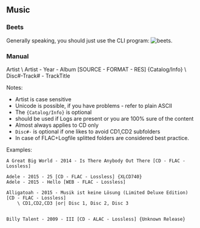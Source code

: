 ## Music

### Beets

Generally speaking, you should just use the CLI program: ![beets](https://beets.io/).


### Manual

Artist
	\ Artist - Year - Album [SOURCE - FORMAT - RES] {Catalog/Info}
		\ Disc#-Track# - TrackTitle

Notes:

- Artist is case sensitive
- Unicode is possible, if you have problems - refer to plain ASCII
- The `{Catalog/Info}` is optional
 - should be used if Logs are present or you are 100% sure of the content
 - Almost always applies to CD only
- `Disc#-` is optional if one likes to avoid CD1,CD2 subfolders
 - In case of FLAC+Logfile splitted folders are considered best practice.

 Examples:

```
A Great Big World - 2014 - Is There Anybody Out There [CD - FLAC - Lossless]

Adele - 2015 - 25 [CD - FLAC - Lossless] {XLCD740}
Adele - 2015 - Hello [WEB - FLAC - Lossless]

Alligatoah - 2015 - Musik ist keine Lösung (Limited Deluxe Edition) [CD - FLAC - Lossless]
	\ CD1,CD2,CD3 |or| Disc 1, Disc 2, Disc 3


Billy Talent - 2009 - III [CD - ALAC - Lossless] {Unknown Release}
```

